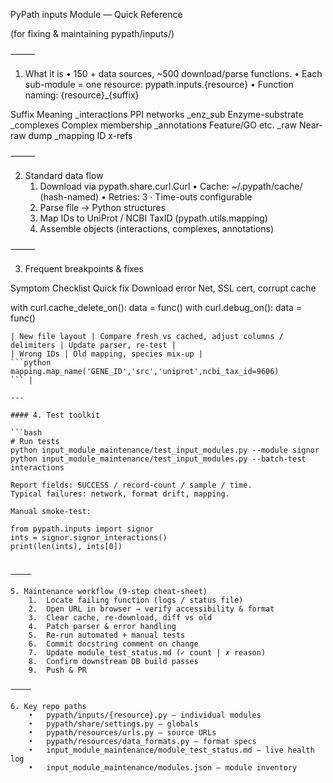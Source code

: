PyPath inputs Module — Quick Reference

(for fixing & maintaining pypath/inputs/)

⸻

1. What it is
	•	150 + data sources, ~500 download/parse functions.
	•	Each sub-module = one resource: pypath.inputs.{resource}
	•	Function naming: {resource}_{suffix}

Suffix	Meaning
_interactions	PPI networks
_enz_sub	Enzyme-substrate
_complexes	Complex membership
_annotations	Feature/GO etc.
_raw	Near-raw dump
_mapping	ID x-refs


⸻

2. Standard data flow
	1.	Download via pypath.share.curl.Curl
	•	Cache: ~/.pypath/cache/ (hash-named)
	•	Retries: 3 · Time-outs configurable
	2.	Parse file → Python structures
	3.	Map IDs to UniProt / NCBI TaxID (pypath.utils.mapping)
	4.	Assemble objects (interactions, complexes, annotations)

⸻

3. Frequent breakpoints & fixes

Symptom	Checklist	Quick fix
Download error	Net, SSL cert, corrupt cache	

with curl.cache_delete_on(): data = func()
with curl.debug_on(): data = func()
``` |
| New file layout | Compare fresh vs cached, adjust columns / delimiters | Update parser, re-test |
| Wrong IDs | Old mapping, species mix-up |  
```python
mapping.map_name('GENE_ID','src','uniprot',ncbi_tax_id=9606)
``` |

---

#### 4. Test toolkit  

```bash
# Run tests
python input_module_maintenance/test_input_modules.py --module signor
python input_module_maintenance/test_input_modules.py --batch-test interactions

Report fields: SUCCESS / record-count / sample / time.
Typical failures: network, format drift, mapping.

Manual smoke-test:

from pypath.inputs import signor
ints = signor.signor_interactions()
print(len(ints), ints[0])


⸻

5. Maintenance workflow (9-step cheat-sheet)
	1.	Locate failing function (logs / status file)
	2.	Open URL in browser → verify accessibility & format
	3.	Clear cache, re-download, diff vs old
	4.	Patch parser & error handling
	5.	Re-run automated + manual tests
	6.	Commit docstring comment on change
	7.	Update module_test_status.md (✓ count | ✗ reason)
	8.	Confirm downstream DB build passes
	9.	Push & PR

⸻

6. Key repo paths
	•	pypath/inputs/{resource}.py – individual modules
	•	pypath/share/settings.py – globals
	•	pypath/resources/urls.py – source URLs
	•	pypath/resources/data_formats.py – format specs
	•	input_module_maintenance/module_test_status.md – live health log
	•	input_module_maintenance/modules.json – module inventory